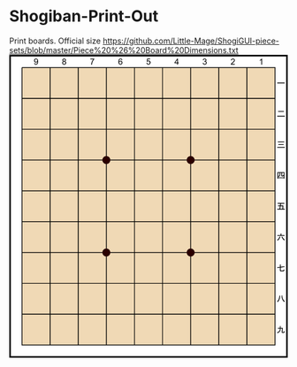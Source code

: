 # Shogiban-Print-Out
Print boards. Official size
https://github.com/Little-Mage/ShogiGUI-piece-sets/blob/master/Piece%20%26%20Board%20Dimensions.txt
<img src="https://github.com/Little-Mage/Shogi-Board-Print/blob/main/US%20Letter/Shogiban%20Light%20Brown.png">

